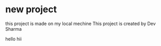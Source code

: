 # new project 
this project is made on my local mechine 
This project is created by Dev Sharma

hello
hii 

